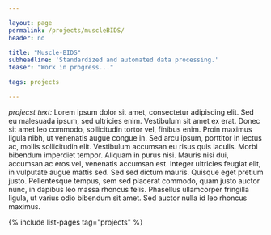 ```yaml
---

layout: page
permalink: /projects/muscleBIDS/
header: no

title: "Muscle-BIDS"
subheadline: 'Standardized and automated data processing.'
teaser: "Work in progress..."

tags: projects

---
```


*projecst text:* Lorem ipsum dolor sit amet, consectetur adipiscing elit. Sed eu malesuada ipsum, sed ultricies enim. Vestibulum 
sit amet ex erat. Donec sit amet leo commodo, sollicitudin tortor vel, finibus enim. Proin maximus ligula nibh, ut venenatis 
augue congue in. Sed arcu ipsum, porttitor in lectus ac, mollis sollicitudin elit. Vestibulum accumsan eu risus quis iaculis. 
Morbi bibendum imperdiet tempor. Aliquam in purus nisi. Mauris nisi dui, accumsan ac eros vel, venenatis accumsan est. Integer 
ultricies feugiat elit, in vulputate augue mattis sed. Sed sed dictum mauris. Quisque eget pretium justo. Pellentesque tempus, 
sem sed placerat commodo, quam justo auctor nunc, in dapibus leo massa rhoncus felis. Phasellus ullamcorper fringilla ligula, 
ut varius odio bibendum sit amet. Sed auctor nulla id leo rhoncus maximus.


{% include list-pages tag="projects" %}